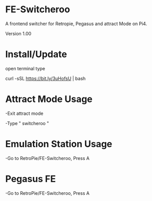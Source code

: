 # FE-Switcheroo

A frontend switcher for Retropie, Pegasus and attract Mode on Pi4.

Version 1.00

# Install/Update 

open terminal type

curl -sSL https://bit.ly/3uHofsU | bash


# Attract Mode Usage
   
   -Exit attract mode
   
   -Type " switcheroo "

# Emulation Station Usage
  
   -Go to RetroPie/FE-Switcheroo, Press A
   
# Pegasus FE 

   -Go to RetroPie/FE-Switcheroo, Press A
